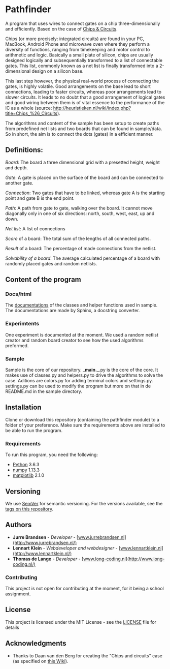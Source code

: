# Pathfinder

A program that uses wires to connect gates on a chip three-dimensionally and efficiently. Based on the case of [Chips & Circuits](http://heuristieken.nl/wiki/index.php?title=Chips_%26_Circuits).

Chips (or more precisely: integrated circuits) are found in your PC, MacBook, Android Phone and microwave oven where they perform a diversity of functions, ranging from timekeeping and motor control to arithmetic and logic. Basically a small plate of silicon, chips are usually designed logically and subsequentially transformed to a list of connectable gates. This list, commonly known as a net list is finally transformed into a 2-dimensional design on a silicon base.

This last step however, the physical real-world process of connecting the gates, is highly volatile. Good arrangements on the base lead to short connections, leading to faster circuits, whereas poor arrangements lead to slower circuits. It leads to no doubt that a good arrangement of logical gates and good wiring between them is of vital essence to the performance of the IC as a whole (source: http://heuristieken.nl/wiki/index.php?title=Chips_%26_Circuits).

The algorithms and content of the sample has been setup to create paths from predefined net lists and two boards that can be found in sample/data. So in short, the aim is to connect the dots (gates) in a efficient manner.

## Definitions:
*Board*: The board a three dimensional grid with a presetted height, weight and depth.

*Gate*: A gate is placed on the surface of the board and can be connected to another gate.

*Connection*: Two gates that have to be linked, whereas gate A is the starting point and gate B is the end point.

*Path*: A path from gate to gate, walking over the board. It cannot move diagonally only in one of six directions: north, south, west, east, up and down. 

*Net list*: A list of connections

*Score* of a board: The total sum of the lengths of all connected paths.

*Result* of a board: The percentage of made connections from the netlist.

*Solvability of a board*: The average calculated percentage of a board with randomly placed gates and random netlists.

## Content of the program

### Docs/html
The [documentations](https://lennartjklein.github.io/pathfinder/) of the classes and helper functions used in sample. The documentations are made by Sphinx, a docstring converter.

### Experimtents
One experiment is documented at the moment. We used a random netlist creator and random board creator to see how the used algorithms preformed.

### Sample
Sample is the core of our repository.
\___main.\___.py is the core of the core. It makes use of classes.py and helpers.py to drive the algorithms to solve the case.
Aditions are colors.py for adding terminal colors and settings.py. settings.py can be used to modify the program but more on that in de README.md in the sample directory.

## Installation

Clone or download this repository (containing the pathfinder module) to a folder of your preference. Make sure the requirements above are installed to be able to run the program.

### Requirements
To run this program, you need the following:

* [Python](https://www.python.org/downloads/) 3.6.3
* [numpy](http://www.numpy.org/) 1.13.3
* [matplotlib](https://matplotlib.org/index.html) 2.1.0

## Versioning

We use [SemVer](http://semver.org/) for semantic versioning. For the versions available, see the [tags on this repository](https://github.com/LennartJKlein/chips-circuits/tags).

## Authors

* **Jurre Brandsen** - *Developer* - [www.jurrebrandsen.nl](http://www.jurrebrandsen.nl/)
* **Lennart Klein** - *Webdeveloper and webdesigner* - [www.lennartklein.nl](http://www.lennartklein.nl/)
* **Thomas de Lange** - *Developer* - [www.long-coding.nl](http://www.long-coding.nl/)

### Contributing

This project is not open for contributing at the moment, for it being a school assignment.

## License

This project is licensed under the MIT License - see the [LICENSE](LICENSE) file for details

## Acknowledgments

* Thanks to Daan van den Berg for creating the "Chips and circuits" case (as specified on [this Wiki](http://heuristieken.nl/wiki/index.php?title=Chips_%26_Circuits)).
